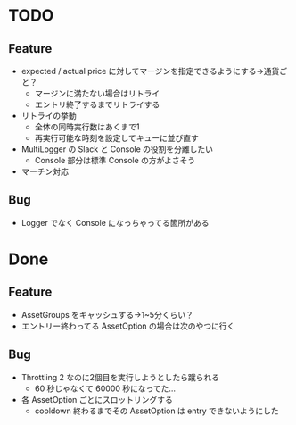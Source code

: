 # TODO

## Feature
- expected / actual price に対してマージンを指定できるようにする→通貨ごと？
  - マージンに満たない場合はリトライ
  - エントリ終了するまでリトライする
- リトライの挙動
  - 全体の同時実行数はあくまで1
  - 再実行可能な時刻を設定してキューに並び直す
- MultiLogger の Slack と Console の役割を分離したい
  - Console 部分は標準 Console の方がよさそう
- マーチン対応

## Bug
- Logger でなく Console になっちゃってる箇所がある

# Done

## Feature
- AssetGroups をキャッシュする→1~5分くらい？
- エントリー終わってる AssetOption の場合は次のやつに行く

## Bug
- Throttling 2 なのに2個目を実行しようとしたら蹴られる
  - 60 秒じゃなくて 60000 秒になってた…
- 各 AssetOption ごとにスロットリングする
  - cooldown 終わるまでその AssetOption は entry できないようにした
